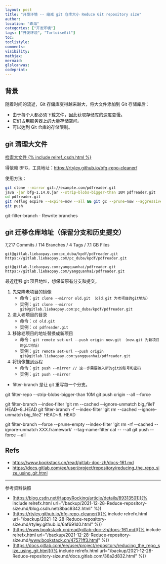 ```yaml
---
layout: post
title: "开发环境 -- 缩减 git 仓库大小 Reduce Git repository size"
author:
location: "珠海"
categories: ["开发环境"]
tags: ["开发环境", "TortoiseGit"]
toc:
toclistyle:
comments:
visibility:
mathjax:
mermaid:
glslcanvas:
codeprint:
---
```



## 背景

随着时间的流逝，Git 存储库变得越来越大，将大文件添加到 Git 存储库后：
* 由于每个人都必须下载文件，因此获取存储库的速度变慢。
* 它们占用服务器上的大量存储空间。
* 可以达到 Git 仓库的存储限制。


## git 清理大文件

[检索大文件 {% include relref_csdn.html %}](https://blog.csdn.net/HappyRocking/article/details/89313501)

得依赖 BFG，工具地址：<https://rtyley.github.io/bfg-repo-cleaner/>

使用方法：
```bash
git clone --mirror git://example.com/pdfreader.git
java -jar bfg-1.14.0.jar --strip-blobs-bigger-than 10M pdfreader.git
cd pdfreader.git
git reflog expire --expire=now --all && git gc --prune=now --aggressive
git push
```

git-filter-branch - Rewrite branches


## git 迁移仓库地址（保留分支和历史提交）

7,217 Commits / 114 Branches / 4 Tags / 7.1 GB Files

```
git@gitlab.liebaopay.com:pc_duba/kpdf/pdfreader.git
https://gitlab.liebaopay.com/pc_duba/kpdf/pdfreader.git

git@gitlab.liebaopay.com:yangquanhai/pdfreader.git
https://gitlab.liebaopay.com/yangquanhai/pdfreader.git
```

最近迁移 git 项目地址，想保留原有分支和提交。
1. 先克隆老项目的镜像
    * 命令：`git clone --mirror old.git （old.git 为老项目的git地址）`
    * 实例：`git clone --mirror git@gitlab.liebaopay.com:pc_duba/kpdf/pdfreader.git`
2. 进入老项目的目录
    * 命令：`cd old.git`
    * 实例：`cd pdfreader.git`
3. 移除老项目的地址替换成新项目
    * 命令：`git remote set-url --push origin new.git （new.git 为新项目的git地址）`
    * 实例：`git remote set-url --push origin git@gitlab.liebaopay.com:yangquanhai/pdfreader.git`
4. 将镜像推到远程
    * 命令：`git push --mirror // 这一步需要输入新的git的账号和密码`
    * 实例：`git push --mirror`

* filter-branch 是让 git 重写每一个分支。

git filter-repo --strip-blobs-bigger-than 10M
git push origin --all --force

git filter-branch    --index-filter 'git rm --cached --ignore-unmatch big_file1' HEAD~8..HEAD
git filter-branch -f --index-filter 'git rm --cached --ignore-unmatch big_file2' HEAD~8..HEAD

git filter-branch --force --prune-empty --index-filter 'git rm -rf --cached --ignore-unmatch XXX.framework' --tag-name-filter cat -- --all
git push --force --all


## Refs

* <https://www.bookstack.cn/read/gitlab-doc-zh/docs-161.md>
* <https://docs.gitlab.com/ee/user/project/repository/reducing_the_repo_size_using_git.html>



<hr class='reviewline'/>
<p class='reviewtip'><script type='text/javascript' src='{% include relref.html url="/assets/reviewjs/blogs/2021-12-28-Reduce-repository-size.md.js" %}'></script></p>
<font class='ref_snapshot'>参考资料快照</font>

- [https://blog.csdn.net/HappyRocking/article/details/89313501]({% include relrefx.html url="/backup/2021-12-28-Reduce-repository-size.md/blog.csdn.net/8bac9342.html" %})
- [https://rtyley.github.io/bfg-repo-cleaner/]({% include relrefx.html url="/backup/2021-12-28-Reduce-repository-size.md/rtyley.github.io/6af691d0.html" %})
- [https://www.bookstack.cn/read/gitlab-doc-zh/docs-161.md]({% include relrefx.html url="/backup/2021-12-28-Reduce-repository-size.md/www.bookstack.cn/47571ff3.html" %})
- [https://docs.gitlab.com/ee/user/project/repository/reducing_the_repo_size_using_git.html]({% include relrefx.html url="/backup/2021-12-28-Reduce-repository-size.md/docs.gitlab.com/36a2d832.html" %})
